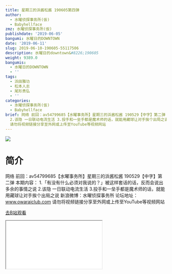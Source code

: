 ```yaml
---
title: 星期三的浜酱松酱 190605第四弹
author:
  - 水曜侦探事务所(仮)
  - Babyhellface
zmz: 水曜侦探事务所(仮)
publishdate: '2019-06-05'
bangumi: 水曜日的DOWNTOWN
date: '2019-06-11'
slug: 2019-06-10-190605-55117506
description: 水曜日的downtown&#8226;190605
weight: 9389.0
bangumis:
  - 水曜日的DOWNTOWN
  - ''
tags:
  - 浜田雅功
  - 松本人志
  - 尾形贵弘
  - ''
categories:
  - 水曜侦探事务所(仮)
  - Babyhellface
brief: 网络 前回：av54799685【水曜事务所】星期三的浜酱松酱 190529【中字】第二弹 本期内容： 1.「有没有什么必须对我说的？」被这样套话的话，反而会说出多余的事情之说
  2.该隐 一日联动电流生活 3.投手和一垒手都是魔术师的话，就能用藏球让对手挨个出局之说 新浪微博：水曜侦探事务所 论坛地址：www.owaraiclub.com
  请勿将视频链接分享至外网或上传至YouTube等视频网站
---
```

![](https://raw.githubusercontent.com/tcgriffith/owaraisite/master/static/tmpimg/6b60228fa961bf20b94cb828a588cfe43fc829e9.jpg.480.jpg)
# 简介  
网络
前回：av54799685【水曜事务所】星期三的浜酱松酱 190529【中字】第二弹
本期内容：
1.「有没有什么必须对我说的？」被这样套话的话，反而会说出多余的事情之说
2.该隐 一日联动电流生活
3.投手和一垒手都是魔术师的话，就能用藏球让对手挨个出局之说
新浪微博：水曜侦探事务所 论坛地址：www.owaraiclub.com
请勿将视频链接分享至外网或上传至YouTube等视频网站  

[去B站观看](https://www.bilibili.com/video/av55117506/)
<div class ="resp-container"><iframe class="testiframe" src="//player.bilibili.com/player.html?aid=55117506"", scrolling="no", allowfullscreen="true" > </iframe></div> 
